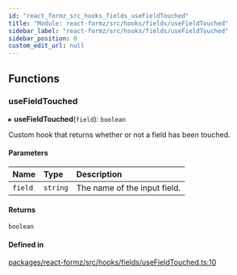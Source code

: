 ```yaml
---
id: "react_formz_src_hooks_fields_useFieldTouched"
title: "Module: react-formz/src/hooks/fields/useFieldTouched"
sidebar_label: "react-formz/src/hooks/fields/useFieldTouched"
sidebar_position: 0
custom_edit_url: null
---
```


## Functions

### useFieldTouched

▸ **useFieldTouched**(`field`): `boolean`

Custom hook that returns whether or not a field has been touched.

#### Parameters

| Name | Type | Description |
| :------ | :------ | :------ |
| `field` | `string` | The name of the input field. |

#### Returns

`boolean`

#### Defined in

[packages/react-formz/src/hooks/fields/useFieldTouched.ts:10](https://github.com/ZerryStack/react-formz/blob/main/packages/react-formz/src/hooks/fields/useFieldTouched.ts#L10)
